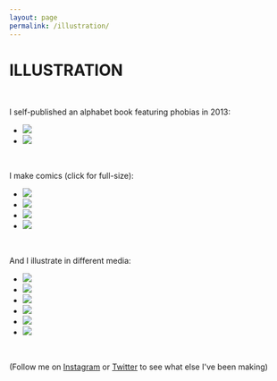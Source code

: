 ```yaml
---
layout: page
permalink: /illustration/
---
```


<h1 class="page-heading">ILLUSTRATION</h1>

<br>
<p>I self-published an alphabet book featuring phobias in 2013:</p>

<ul class="pic">
	<li class="exp"><img src="/img/abc-cover.jpg" /></li>
	<li class="exp"><img src="/img/abc-n.jpg" /></li>
</ul>

<br>
<p>I make comics (click for full-size):</p>

<ul class="pic">
	<li class="exp"><a href="/img/sp1.png" target="_blank"><img src="/img/sp1.png" /></a></li>
	<li class="exp"><a href="/img/pokemom.png" target="_blank"><img src="/img/pokemom.png" /></a></li>
	<li class="exp"><a href="/img/iris.png" target="_blank"><img src="/img/iris.png" /></a></li>
	<li class="exp"><a href="/img/abq.png" target="_blank"><img src="/img/abq.png" /></a></li>
</ul>

<br>
<p>And I illustrate in different media:</p>

<ul class="pic">
	<li class="exp"><img src="http://68.media.tumblr.com/4cc785754ffa28ba47c813a8a13e7517/tumblr_nlhsx8YAYz1qemft7o1_500.png" /></li>
	<li class="exp"><img src="/img/sloths.png" /></li>
	<li class="exp"><img src="/img/charles.png" /></li>
	<li class="exp"><img src="https://scontent-ord5-2.xx.fbcdn.net/v/t39.30808-6/279772586_10224255583288760_5953758915037258528_n.jpg?_nc_cat=102&ccb=1-7&_nc_sid=174925&_nc_ohc=T2cRus4BihQAX8pBHj8&_nc_ht=scontent-ord5-2.xx&oh=00_AfB6JnooD1N4utiA-x9XviMVzdMariNoe_FgDVQcIKAMWA&oe=648D6F85" /></li>
	<li class="exp"><img src="/img/reflect.png" /></li>
	<li class="exp"><img src="/img/AveChile.png" /></li>
</ul>

<br>

<p>(Follow me on <a href="https://instagram.com/cattheless">Instagram</a> or <a href="https://twitter.com/cattheless">Twitter</a> to see what else I've been making)</p>
<br>
